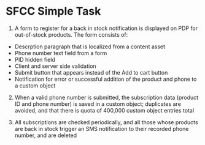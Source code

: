 # SFCC Simple Task

1. A form to register for a back in stock notification is displayed on PDP for out-of-stock products. The form consists of:
- Descrption paragraph that is localized from a content asset
- Phone number text field from a form
- PID hidden field
- Client and server side validation
- Submit button that appears instead of the Add to cart button
- Notification for error or successful addition of the product and phone to a custom object

2. When a valid phone number is submitted, the subscription data (product ID and phone number) is saved in a custom object; duplicates are avoided, and that there is quota of 400,000 custom object entries total

3. All subscriptions are checked periodically, and all those whose products are back in stock trigger an SMS notification to their recorded phone number, and are deleted

